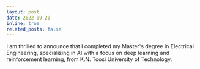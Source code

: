 ```yaml
---
layout: post
date: 2022-09-20
inline: true
related_posts: false
---
```

I am thrilled to announce that I completed my Master's degree in Electrical Engineering, specializing in AI with a focus on deep learning and reinforcement learning, from K.N. Toosi University of Technology.
